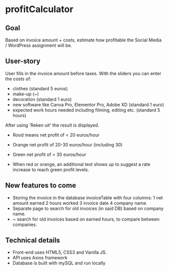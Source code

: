 # profitCalculator

## Goal
Based on invoice amount + costs, estimate how profitable the Social Media / WordPress assignment will be.

## User-story
User fills in the invoice amount before taxes. 
With the sliders you can enter the costs of:
- clothes (standard 5 euros)
- make-up (~)
- decoration (standard 1 euro)
- new software like Canva Pro, Elementor Pro, Adobe XD (standard 1 euro)
- expected work hours needed including filming, editing etc. (standard 5 hours)

After using 'Reken uit' the result is displayed.
- Rood means net profit of < 20 euros/hour
- Orange net profit of       20-30 euros/hour (including 30)
- Green net profit of        > 30 euros/hour

- When red or orange, an additional text shows up to suggest a rate increase to reach green profit levels.

## New features to come
- Storing the invoice in the database invoiceTable with four columns: 1 net amount earned 2 hours worked 3 invoice date 4 company name.
- Separate page to search for old invoices (in said DB) based on company name.
- ~ search for old invoices based on earned hours, to compare between companies.

## Technical details
- Front-end uses HTML5, CSS3 and Vanilla JS.
- API uses Axios framework
- Database is built with mySQL and run locally
